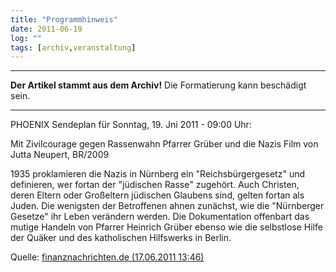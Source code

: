 ```yaml
---
title: "Programmhinweis"
date: 2011-06-19
log: ""
tags: [archiv,veranstaltung]
---
```

<hr><b>Der Artikel stammt aus dem Archiv!</b> Die Formatierung kann beschädigt sein.<hr>

PHOENIX Sendeplan für Sonntag, 19. Jni 2011 - 09:00 Uhr:

Mit Zivilcourage gegen Rassenwahn Pfarrer Grüber und die Nazis Film von Jutta Neupert, BR/2009 

1935 proklamieren die Nazis in Nürnberg ein "Reichsbürgergesetz" und definieren, wer fortan der "jüdischen Rasse" zugehört. Auch Christen, deren Eltern oder Großeltern jüdischen Glaubens sind, gelten fortan als Juden. Die wenigsten der Betroffenen ahnen zunächst, wie die "Nürnberger Gesetze" ihr Leben verändern werden. Die Dokumentation offenbart das mutige Handeln von Pfarrer Heinrich Grüber ebenso wie die selbstlose Hilfe der Quäker und des katholischen Hilfswerks in Berlin.

Quelle: <a href="http://www.finanznachrichten.de/nachrichten-2011-06/20555028-phoenix-sendeplan-fuer-sonntag-19-jni-2011-tages-tipps-20-15-der-leonardo-code-21-45-erstausstrahlung-chinas-umwelt-vor-dem-gau-007.htm">finanznachrichten.de (17.06.2011 13:46)</a>
